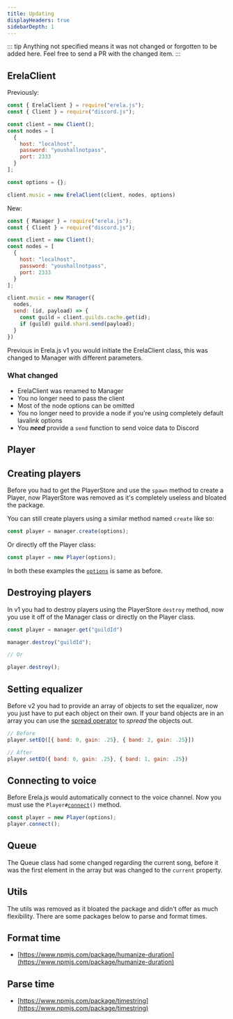 ```yaml
---
title: Updating
displayHeaders: true
sidebarDepth: 1
---
```


::: tip
Anything not specified means it was not changed or forgotten to be added here. Feel free to send a PR with the changed item.
:::

## ErelaClient

Previously:
```javascript
const { ErelaClient } = require("erela.js");
const { Client } = require("discord.js");

const client = new Client();
const nodes = [
  {
    host: "localhost",
    password: "youshallnotpass",
    port: 2333
  }
];

const options = {};

client.music = new ErelaClient(client, nodes, options)
```
New:
```javascript
const { Manager } = require("erela.js");
const { Client } = require("discord.js");

const client = new Client();
const nodes = [
  {
    host: "localhost",
    password: "youshallnotpass",
    port: 2333
  }
];

client.music = new Manager({
  nodes,
  send: (id, payload) => {
    const guild = client.guilds.cache.get(id);
    if (guild) guild.shard.send(payload);
  } 
})
```

Previous in Erela.js v1 you would initiate the ErelaClient class, this was changed to Manager with different parameters.

<h3>What changed</h3>

- ErelaClient was renamed to Manager
- You no longer need to pass the client
- Most of the node options can be omitted
- You no longer need to provide a node if you're using completely default lavalink options
- You ***need*** provide a `send` function to send voice data to Discord

## Player

## Creating players

Before you had to get the PlayerStore and use the `spawn` method to create a Player, now PlayerStore was removed as it's completely useless and bloated the package.

You can still create players using a similar method named `create` like so:

```javascript
const player = manager.create(options);
```

Or directly off the Player class:

```javascript
const player = new Player(options);
```

In both these examples the [`options`](/docs/typedefs/ManagerOptions.html) is same as before.

## Destroying players

In v1 you had to destroy players using the PlayerStore `destroy` method, now you use it off of the Manager class or directly on the Player class.

```javascript
const player = manager.get("guildId")

manager.destroy("guildId");

// Or

player.destroy();
```

## Setting equalizer

Before v2 you had to provide an array of objects to set the equalizer, now you just have to put each object on their own.
If your band objects are in an array you can use the [spread operator](https://developer.mozilla.org/en-US/docs/Web/JavaScript/Reference/Operators/Spread_syntax) to *spread* the objects out.

```javascript
// Before
player.setEQ([{ band: 0, gain: .25}, { band: 2, gain: .25}])

// After
player.setEQ({ band: 0, gain: .25}, { band: 1, gain: .25})
```

## Connecting to voice

Before Erela.js would automatically connect to the voice channel. Now you must use the <code>Player#<a href="/docs/classes/Player.html#connect">connect</a>()</code> method.

```javascript
const player = new Player(options);
player.connect();
```

## Queue

The Queue class had some changed regarding the current song, before it was the first element in the array but was changed to the `current` property.

## Utils

The utils was removed as it bloated the package and didn't offer as much flexibility. There are some packages below to parse and format times.

## Format time

- [https://www.npmjs.com/package/humanize-duration](https://www.npmjs.com/package/humanize-duration)

## Parse time

- [https://www.npmjs.com/package/timestring](https://www.npmjs.com/package/timestring)
